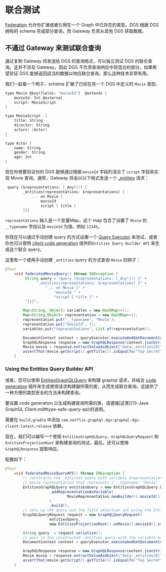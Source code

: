 # 联合测试

[Federation](https://www.apollographql.com/docs/federation/) 允许你扩展或者引用在一个 Graph 中已存在的类型。DGS 根据 DGS 拥有的 schema 完成部分查询，而 Gateway 负责从其他 DGS 获取数据。



## 不通过 Gateway 来测试联合查询

通过复制 Gateway 将发送给 DGS 的查询格式，可以独立测试 DGS 的联合查询。这并不涉及 Gateway，因此 DGS 不负责查询响应中将混合的部分。如果希望验证 DGS 能够返回适当的数据以响应联合查询，那么这种技术非常有用。

我们一起看一个例子，schema 扩展了已经在另一个 DGS 中定义的 `Movie` 类型。

```scheme
type Movie @key(fields: "movieId")  @extends {
    movieId: Int @external
    script: MovieScript
}

type MovieScript  {
    title: String
    director: String
    actors: [Actor]
}

type Actor {
    name: String
    gender: String
    age: Int
}
```

现在你想要验证你的 DGS 能够通过根据 `movieId` 字段的混合了 `script` 字段来实现 Movie 查询。通常，Gateway 将会以以下格式发送一个  [_entities](https://www.apollographql.com/docs/apollo-server/federation/federation-spec/#resolve-requests-for-entities) 请求：

```scheme
 query ($representations: [_Any!]!) {
        _entities(representations: $representations) {
            ... on Movie {
                movieId
                script { title }
        }}}
```

`representations` 输入是一个变量Map，这个 map 包含了设置了 `Movie` 的 `__typename` 字段以及 `movieId` 为值。例如 `12345`。

你现在可以通过手动创建 query 的方式设置一个  [Query Executor](https://netflix.github.io/dgs/query-execution-testing/) 来测试，或者你也可以使用  [client code generation](https://netflix.github.io/dgs/advanced/java-client/#type-safe-query-api) 提供的`Entities Query Builder API` 来生成这个联合 query。

这里有一个使用手动创建 `_entities` query 的方式查询 `Movie` 的例子：

```java
@Test
    void federatedMovieQuery() throws IOException {
         String query = "query ($representations: [_Any!]!) {" +
              "_entities(representations: $representations) {" +
                  "... on Movie {" +
                      "movieId " +
                      "script { title }" +
         "}}}";

        Map<String, Object> variables = new HashMap<>();
        Map<String,Object> representation = new HashMap<>();
        representation.put("__typename", "Movie");
        representation.put("movieId", 1);
        variables.put("representations", List.of(representation));

        DocumentContext context = queryExecutor.executeAndGetDocumentContext(query, variables);
        GraphQLResponse response = new GraphQLResponse(context.jsonString());
        Movie movie = response.extractValueAsObject("data._entities[0]", Movie.class);
        assertThat(movie.getScript().getTitle()).isEqualTo("Top Secret");
    }
```



### Using the Entities Query Builder API

或者，您可以使用 [EntitiesGraphQLQuery](https://netflix.github.io/dgs/advanced/java-client/#building-federated-queries) 来构建 graphql 请求，并结合 [code generation](https://netflix.github.io/dgs/generating-code-from-schema/) 插件来生成使用请求构建器所需的类，从而生成联合查询。这提供了一种方便的类型安全的方法来构建查询。

要设置 code generation 以生成构建查询所需的类，请遵循[这里](13-Java GraphQL Client.md#type-safe-query-api)的说明。

需要在 `build.gradle` 中添加 `com.netflix.graphql.dgs:graphql-dgs-client:latest.release` 依赖。

现在，我们可以编写一个使用 `EntitiesGraphQLQuery`、`GraphQLQueryRequest` 和 `EntitiesProjectionRoot` 来构建查询的测试。最后，还可以使用 `GraphQLResponse` 提取响应。

配置如下：

```java
@Test
    void federatedMovieQueryAPI() throws IOException {
        // constructs the _entities query with variable $representations containing a 
        // movie representation that represents { __typename: "Movie"  movieId: 12345 }
        EntitiesGraphQLQuery entitiesQuery = new EntitiesGraphQLQuery.Builder()
                    .addRepresentationAsVariable(
                            MovieRepresentation.newBuilder().movieId(1122).build()
                    )
                    .build();
        // sets up the query and the field selection set using the EntitiesProjectionRoot
        GraphQLQueryRequest request = new GraphQLQueryRequest(
                    entitiesQuery,
                    new EntitiesProjectionRoot().onMovie().movieId().script().title());

        String query  = request.serialize();
        // pass in the constructed _entities query with the variable map containing representations
        DocumentContext context = queryExecutor.executeAndGetDocumentContext(query, entitiesQuery.getVariables());

        GraphQLResponse response = new GraphQLResponse(context.jsonString());
        Movie movie = response.extractValueAsObject("data._entities[0]", Movie.class);
        assertThat(movie.getScript().getTitle()).isEqualTo("Top Secret");
    }
```

